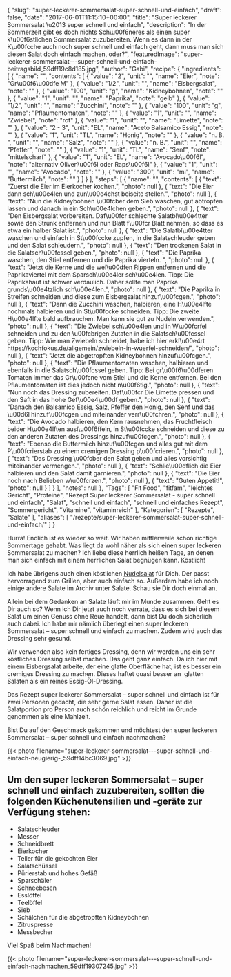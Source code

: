 {
    "slug": "super-leckerer-sommersalat-super-schnell-und-einfach",
    "draft": false,
    "date": "2017-06-01T11:15:10+00:00",
    "title": "Super leckerer Sommersalat \u2013 super schnell und einfach",
    "description": "In der Sommerzeit gibt es doch nichts Sch\u00f6neres als einen super k\u00f6stlichen Sommersalat zuzubereiten. Wenn es dann in der K\u00fcche auch noch super schnell und einfach geht, dann muss man sich diesen Salat doch einfach machen, oder?",
    "featuredImage": "super-leckerer-sommersalat---super-schnell-und-einfach-beitragsbild_59dff19c8d185.jpg",
    "author": "Gabi",
    "recipe": {
        "ingredients": [
            {
                "name": "",
                "contents": [
                    {
                        "value": "2",
                        "unit": "",
                        "name": "Eier",
                        "note": "Gr\u00f6\u00dfe M"
                    },
                    {
                        "value": "1\/2",
                        "unit": "",
                        "name": "Eisbergsalat",
                        "note": ""
                    },
                    {
                        "value": "100",
                        "unit": "g",
                        "name": "Kidneybohnen",
                        "note": ""
                    },
                    {
                        "value": "1",
                        "unit": "",
                        "name": "Paprika",
                        "note": "gelb"
                    },
                    {
                        "value": "1\/2",
                        "unit": "",
                        "name": "Zucchini",
                        "note": ""
                    },
                    {
                        "value": "100",
                        "unit": "g",
                        "name": "Pflaumentomaten",
                        "note": ""
                    },
                    {
                        "value": "1",
                        "unit": "",
                        "name": "Zwiebel",
                        "note": "rot"
                    },
                    {
                        "value": "1",
                        "unit": "",
                        "name": "Limette",
                        "note": ""
                    },
                    {
                        "value": "2 - 3",
                        "unit": "EL",
                        "name": "Aceto Balsamico Essig",
                        "note": ""
                    },
                    {
                        "value": "1",
                        "unit": "TL",
                        "name": "Honig",
                        "note": ""
                    },
                    {
                        "value": "n. B. ",
                        "unit": "",
                        "name": "Salz",
                        "note": ""
                    },
                    {
                        "value": "n. B.",
                        "unit": "",
                        "name": "Pfeffer",
                        "note": ""
                    },
                    {
                        "value": "1",
                        "unit": "TL",
                        "name": "Senf",
                        "note": "mittelscharf"
                    },
                    {
                        "value": "1",
                        "unit": "EL",
                        "name": "Avocado\u00f6l",
                        "note": "alternativ Oliven\u00f6l oder Raps\u00f6l"
                    },
                    {
                        "value": "1",
                        "unit": "",
                        "name": "Avocado",
                        "note": ""
                    },
                    {
                        "value": "300",
                        "unit": "ml",
                        "name": "Buttermilch",
                        "note": ""
                    }
                ]
            }
        ],
        "steps": [
            {
                "name": "",
                "contents": [
                    {
                        "text": "Zuerst die Eier im Eierkocher kochen.",
                        "photo": null
                    },
                    {
                        "text": "Die Eier dann sch\u00e4len und zun\u00e4chst beiseite stellen.",
                        "photo": null
                    },
                    {
                        "text": "Nun die Kidneybohnen \u00fcber dem Sieb waschen, gut abtropfen lassen und danach in ein Sch\u00e4lchen geben.",
                        "photo": null
                    },
                    {
                        "text": "Den Eisbergsalat vorbereiten. Daf\u00fcr schlechte Salatbl\u00e4tter sowie den Strunk entfernen und nun Blatt f\u00fcr Blatt nehmen, so dass es etwa ein halber Salat ist.",
                        "photo": null
                    },
                    {
                        "text": "Die Salatbl\u00e4tter waschen und einfach in St\u00fccke zupfen, in die Salatschleuder geben und den Salat schleudern.",
                        "photo": null
                    },
                    {
                        "text": "Den trockenen Salat in die Salatsch\u00fcssel geben.",
                        "photo": null
                    },
                    {
                        "text": "Die Paprika waschen, den Stiel entfernen und die Paprika vierteln. ",
                        "photo": null
                    },
                    {
                        "text": "Jetzt die Kerne und die wei\u00dfen Rippen entfernen und die Paprikaviertel mit dem Sparsch\u00e4ler sch\u00e4len. Tipp: Die Paprikahaut ist schwer verdaulich. Daher sollte man Paprika grunds\u00e4tzlich sch\u00e4len.",
                        "photo": null
                    },
                    {
                        "text": "Die Paprika in Streifen schneiden und diese zum Eisbergsalat hinzuf\u00fcgen.",
                        "photo": null
                    },
                    {
                        "text": "Dann die Zucchini waschen, halbieren, eine H\u00e4lfte nochmals halbieren und in St\u00fccke schneiden. Tipp: Die zweite H\u00e4lfte bald aufbrauchen. Man kann sie gut zu Nudeln verwenden.",
                        "photo": null
                    },
                    {
                        "text": "Die Zwiebel sch\u00e4len und in W\u00fcrfel schneiden und zu den \u00fcbrigen Zutaten in die Salatsch\u00fcssel geben. Tipp: Wie man Zwiebeln schneidet, habe ich hier erkl\u00e4rt https:\/\/kochfokus.de\/allgemein\/zwiebeln-in-wuerfel-schneiden\/",
                        "photo": null
                    },
                    {
                        "text": "Jetzt die abgetropften Kidneybohnen hinzuf\u00fcgen.",
                        "photo": null
                    },
                    {
                        "text": "Die Pflaumentomaten waschen, halbieren und ebenfalls in die Salatsch\u00fcssel geben. Tipp: Bei gr\u00f6\u00dferen Tomaten immer das Gr\u00fcne vom Stiel und die Kerne entfernen. Bei den Pflaumentomaten ist dies jedoch nicht n\u00f6tig.",
                        "photo": null
                    },
                    {
                        "text": "Nun noch das Dressing zubereiten. Daf\u00fcr Die Limette pressen und den Saft in das hohe Gef\u00e4\u00df geben.",
                        "photo": null
                    },
                    {
                        "text": "Danach den Balsamico Essig, Salz, Pfeffer den Honig, den Senf und das \u00d6l hinzuf\u00fcgen und miteinander verr\u00fchren.",
                        "photo": null
                    },
                    {
                        "text": "Die Avocado halbieren, den Kern rausnehmen, das Fruchtfleisch beider H\u00e4lften ausl\u00f6ffeln, in St\u00fccke schneiden und diese zu den anderen Zutaten des Dressings hinzuf\u00fcgen.",
                        "photo": null
                    },
                    {
                        "text": "Ebenso die Buttermilch hinzuf\u00fcgen und alles gut mit dem P\u00fcrierstab zu einem cremigen Dressing p\u00fcrieren.",
                        "photo": null
                    },
                    {
                        "text": "Das Dressing \u00fcber den Salat geben und alles vorsichtig miteinander vermengen.",
                        "photo": null
                    },
                    {
                        "text": "Schlie\u00dflich die Eier halbieren und den Salat damit garnieren.",
                        "photo": null
                    },
                    {
                        "text": "Die Eier noch nach Belieben w\u00fcrzen.",
                        "photo": null
                    },
                    {
                        "text": "Guten Appetit!",
                        "photo": null
                    }
                ]
            }
        ],
        "notes": null
    },
    "Tags": [
        "Fit Food",
        "fitfam",
        "leichtes Gericht",
        "Proteine",
        "Rezept Super leckerer Sommersalat - super schnell und einfach",
        "Salat",
        "schnell und einfach",
        "schnell und einfaches Rezept",
        "Sommergericht",
        "Vitamine",
        "vitaminreich"
    ],
    "Kategorien": [
        "Rezepte",
        "Salate"
    ],
    "aliases": [
        "\/rezepte\/super-leckerer-sommersalat-super-schnell-und-einfach\/"
    ]
}

Hurra! Endlich ist es wieder so weit. Wir haben mittlerweile schon richtige Sommertage gehabt. Was liegt da wohl näher als sich einen super leckeren Sommersalat zu machen? Ich liebe diese herrlich heißen Tage, an denen man sich einfach mit einem herrlichen Salat begnügen kann. Köstlich!

Ich habe übrigens auch einen köstlichen [Nudelsalat][1] für Dich. Der passt hervorragend zum Grillen, aber auch einfach so. Außerdem habe ich noch einige andere Salate im Archiv unter Salate. Schau sie Dir doch einmal an.

Allein bei dem Gedanken an Salate läuft mir im Munde zusammen. Geht es Dir auch so? Wenn ich Dir jetzt auch noch verrate, dass es sich bei diesem Salat um einen Genuss ohne Reue handelt, dann bist Du doch sicherlich auch dabei. Ich habe mir nämlich überlegt einen super leckeren Sommersalat &#8211; super schnell und einfach zu machen. Zudem wird auch das Dressing sehr gesund.

Wir verwenden also kein fertiges Dressing, denn wir werden uns ein sehr köstliches Dressing selbst machen. Das geht ganz einfach. Da ich hier mit einem Eisbergsalat arbeite, der eine glatte Oberfläche hat, ist es besser ein cremiges Dressing zu machen. Dieses haftet quasi besser an  glatten Salaten als ein reines Essig-Öl-Dressing.

Das Rezept super leckerer Sommersalat &#8211; super schnell und einfach ist für zwei Personen gedacht, die sehr gerne Salat essen. Daher ist die Salatportion pro Person auch schön reichlich und reicht im Grunde genommen als eine Mahlzeit.

Bist Du auf den Geschmack gekommen und möchtest den super leckeren  Sommersalat &#8211; super schnell und einfach nachmachen?

 

{{< photo filename="super-leckerer-sommersalat---super-schnell-und-einfach-neugierig-_59dff14bc3069.jpg" >}}

 

## Um den super leckeren Sommersalat &#8211; super schnell und einfach zuzubereiten, sollten die folgenden Küchenutensilien und -geräte zur Verfügung stehen:

 * Salatschleuder
 * Messer
 * Schneidbrett
 * Eierkocher
 * Teller für die gekochten Eier
 * Salatschüssel
 * Pürierstab und hohes Gefäß
 * Sparschäler
 * Schneebesen
 * Esslöffel
 * Teelöffel
 * Sieb
 * Schälchen für die abgetropften Kidneybohnen
 * Zitruspresse
 * Messbecher

 

Viel Spaß beim Nachmachen!

{{< photo filename="super-leckerer-sommersalat---super-schnell-und-einfach-nachmachen_59dff19307245.jpg" >}}

 

<span class="embed-youtube" style="text-align:center; display: block;"></span>





 [1]: https://kochfokus.de/rezepte/koestlicher-nudelsalat-a-la-mama/